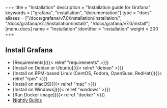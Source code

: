 +++
title = "Installation"
description = "Installation guide for Grafana"
keywords = ["grafana", "installation", "documentation"]
type = "docs"
aliases = ["/docs/grafana/v7.0/installation/installation/", "/docs/grafana/v2.1/installation/install/", "/docs/grafana/v7.0/install"]
[menu.docs]
name = "Installation"
identifier = "installation"
weight = 200
+++

## Install Grafana

- [Requirements]({{< relref "requirements" >}})
- [Install on Debian or Ubuntu]({{< relref "debian" >}})
- [Install on RPM-based Linux (CentOS, Fedora, OpenSuse, RedHat)]({{< relref "rpm" >}})
- [Install on macOS]({{< relref "mac" >}})
- [Install on Windows]({{< relref "windows" >}})
- [Run Docker image]({{< relref "docker" >}})
- [Nightly Builds](https://grafana.com/grafana/download)
